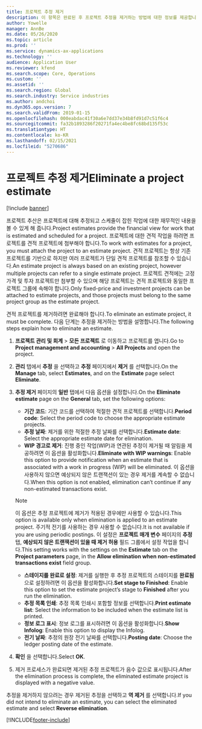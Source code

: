 ```yaml
---
title: 프로젝트 추정 제거
description: 이 항목은 완료된 후 프로젝트 추정을 제거하는 방법에 대한 정보를 제공합니다.
author: Yowelle
manager: AnnBe
ms.date: 05/26/2020
ms.topic: article
ms.prod: ''
ms.service: dynamics-ax-applications
ms.technology: ''
audience: Application User
ms.reviewer: kfend
ms.search.scope: Core, Operations
ms.custom: ''
ms.assetid: ''
ms.search.region: Global
ms.search.industry: Service industries
ms.author: andchoi
ms.dyn365.ops.version: 7
ms.search.validFrom: 2019-01-15
ms.openlocfilehash: 000eabdac41f30a6e7dd37e34b8fd91d7c51f6c4
ms.sourcegitcommit: fa32b1893286f20271fa4ec4be8fc68bd135f53c
ms.translationtype: HT
ms.contentlocale: ko-KR
ms.lasthandoff: 02/15/2021
ms.locfileid: "5270686"
---
```

# <a name="eliminate-a-project-estimate"></a><span data-ttu-id="40411-103">프로젝트 추정 제거</span><span class="sxs-lookup"><span data-stu-id="40411-103">Eliminate a project estimate</span></span>

[!include [banner](../includes/banner.md)]

<span data-ttu-id="40411-104">프로젝트 추산은 프로젝트에 대해 추정되고 스케줄이 잡힌 작업에 대한 재무적인 내용을 볼 수 있게 해 줍니다.</span><span class="sxs-lookup"><span data-stu-id="40411-104">Project estimates provide the financial view for work that is estimated and scheduled for a project.</span></span> <span data-ttu-id="40411-105">프로젝트에 대한 견적 작업을 하려면 프로젝트를 견적 프로젝트에 첨부해야 합니다.</span><span class="sxs-lookup"><span data-stu-id="40411-105">To work with estimates for a project, you must attach the project to an estimate project.</span></span> <span data-ttu-id="40411-106">견적 프로젝트는 항상 기존 프로젝트를 기반으로 하지만 여러 프로젝트가 단일 견적 프로젝트를 참조할 수 있습니다.</span><span class="sxs-lookup"><span data-stu-id="40411-106">An estimate project is always based on an existing project, however multiple projects can refer to a single estimate project.</span></span> <span data-ttu-id="40411-107">프로젝트 견적에는 고정 가격 및 투자 프로젝트만 첨부할 수 있으며 해당 프로젝트는 견적 프로젝트와 동일한 프로젝트 그룹에 속해야 합니다.</span><span class="sxs-lookup"><span data-stu-id="40411-107">Only fixed-price and investment projects can be attached to estimate projects, and those projects must belong to the same project group as the estimate project.</span></span>

<span data-ttu-id="40411-108">견적 프로젝트를 제거하려면 완료해야 합니다.</span><span class="sxs-lookup"><span data-stu-id="40411-108">To eliminate an estimate project, it must be complete.</span></span> <span data-ttu-id="40411-109">다음 단계는 추정을 제거하는 방법을 설명합니다.</span><span class="sxs-lookup"><span data-stu-id="40411-109">The following steps explain how to eliminate an estimate.</span></span>

1. <span data-ttu-id="40411-110">**프로젝트 관리 및 회계** > **모든 프로젝트** 로 이동하고 프로젝트를 엽니다.</span><span class="sxs-lookup"><span data-stu-id="40411-110">Go to **Project management and accounting** > **All Projects** and open the project.</span></span> 
2. <span data-ttu-id="40411-111">**관리** 탭에서 **추정** 을 선택하고 **추정** 페이지에서 **제거** 를 선택합니다.</span><span class="sxs-lookup"><span data-stu-id="40411-111">On the **Manage** tab, select **Estimates**, and on the **Estimate** page select **Eliminate**.</span></span>
3. <span data-ttu-id="40411-112">**추정 제거** 페이지의 **일반** 탭에서 다음 옵션을 설정합니다.</span><span class="sxs-lookup"><span data-stu-id="40411-112">On the **Eliminate estimate** page on the **General** tab, set the following options:</span></span>

   - <span data-ttu-id="40411-113">**기간 코드**: 기간 코드를 선택하여 적절한 견적 프로젝트를 선택합니다.</span><span class="sxs-lookup"><span data-stu-id="40411-113">**Period code**: Select the period code to choose the appropriate estimate projects.</span></span> 
   - <span data-ttu-id="40411-114">**추정 날짜**: 제거를 위한 적절한 추정 날짜를 선택합니다.</span><span class="sxs-lookup"><span data-stu-id="40411-114">**Estimate date**: Select the appropriate estimate date for elimination.</span></span>
   - <span data-ttu-id="40411-115">**WIP 경고로 제거**: 진행 중인 작업(WIP)과 연관된 추정이 제거될 때 알림을 제공하려면 이 옵션을 활성화합니다.</span><span class="sxs-lookup"><span data-stu-id="40411-115">**Eliminate with WIP warnings**: Enable this option to provide notification when an estimate that is associated with a work in progress (WIP) will be eliminated.</span></span> <span data-ttu-id="40411-116">이 옵션을 사용하지 않으면 예상되지 않은 트랜잭션이 있는 경우 제거를 계속할 수 없습니다.</span><span class="sxs-lookup"><span data-stu-id="40411-116">When this option is not enabled, elimination can’t continue if any non-estimated transactions exist.</span></span> 
   > [!NOTE]
   > <span data-ttu-id="40411-117">이 옵션은 추정 프로젝트에 제거가 적용된 경우에만 사용할 수 있습니다.</span><span class="sxs-lookup"><span data-stu-id="40411-117">This option is available only when elimination is applied to an estimate project.</span></span> <span data-ttu-id="40411-118">주기적 전기를 사용하는 경우 사용할 수 없습니다.</span><span class="sxs-lookup"><span data-stu-id="40411-118">It is not available if you are using periodic postings.</span></span> <span data-ttu-id="40411-119">이 설정은 **프로젝트 매개 변수** 페이지의 **추정** 탭, **예상되지 않은 트랜잭션이 있을 때 제거 허용** 필드 그룹에서 설정 작업을 합니다.</span><span class="sxs-lookup"><span data-stu-id="40411-119">This setting works with the settings on the **Estimate** tab on the **Project parameters** page, in the **Allow elimination when non-estimated transactions exist** field group.</span></span>
   - <span data-ttu-id="40411-120">**스테이지를 완료로 설정**: 제거를 실행한 후 추정 프로젝트의 스테이지를 **완료됨** 으로 설정하려면 이 옵션을 활성화합니다.</span><span class="sxs-lookup"><span data-stu-id="40411-120">**Set stage to Finished**: Enable this option to set the estimate project’s stage to **Finished** after you run the elimination.</span></span>
   - <span data-ttu-id="40411-121">**추정 목록 인쇄**: 추정 목록 인쇄시 포함할 정보를 선택합니다.</span><span class="sxs-lookup"><span data-stu-id="40411-121">**Print estimate list**: Select the information to be included when the estimate list is printed.</span></span>
   - <span data-ttu-id="40411-122">**정보 로그 표시**: 정보 로그를 표시하려면 이 옵션을 활성화합니다.</span><span class="sxs-lookup"><span data-stu-id="40411-122">**Show Infolog**: Enable this option to display the Infolog.</span></span>
   - <span data-ttu-id="40411-123">**전기 날짜**: 추정의 원장 전기 날짜를 선택합니다.</span><span class="sxs-lookup"><span data-stu-id="40411-123">**Posting date**: Choose the ledger posting date of the estimate.</span></span>

4.  <span data-ttu-id="40411-124">**확인** 을 선택합니다.</span><span class="sxs-lookup"><span data-stu-id="40411-124">Select **OK**.</span></span>
5. <span data-ttu-id="40411-125">제거 프로세스가 완료되면 제거된 추정 프로젝트가 음수 값으로 표시됩니다.</span><span class="sxs-lookup"><span data-stu-id="40411-125">After the elimination process is complete, the eliminated estimate project is displayed with a negative value.</span></span> 

<span data-ttu-id="40411-126">추정을 제거하지 않으려는 경우 제거된 추정을 선택하고 **역 제거** 를 선택합니다.</span><span class="sxs-lookup"><span data-stu-id="40411-126">If you did not intend to eliminate an estimate, you can select the eliminated estimate and select **Reverse elimination**.</span></span>   


[!INCLUDE[footer-include](../includes/footer-banner.md)]